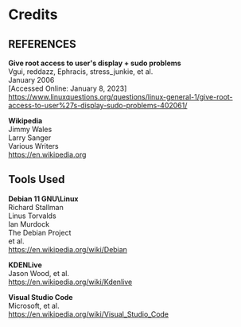 # Credits
## REFERENCES
**Give root access to user's display + sudo problems** \
Vgui, reddazz, Ephracis, stress_junkie, et al. \
January 2006 \
[Accessed Online: January 8, 2023] \
https://www.linuxquestions.org/questions/linux-general-1/give-root-access-to-user%27s-display-sudo-problems-402061/

**Wikipedia** \
Jimmy Wales \
Larry Sanger \
Various Writers \
https://en.wikipedia.org

## Tools Used
**Debian 11 GNU\Linux** \
Richard Stallman \
Linus Torvalds \
Ian Murdock \
The Debian Project \
et al. \
https://en.wikipedia.org/wiki/Debian

**KDENLive** \
Jason Wood, et al. \
https://en.wikipedia.org/wiki/Kdenlive

**Visual Studio Code** \
Microsoft, et al. \
https://en.wikipedia.org/wiki/Visual_Studio_Code